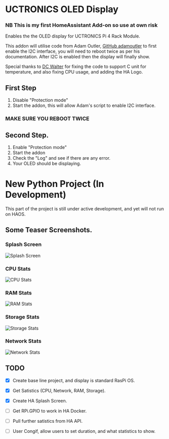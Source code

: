 # UCTRONICS OLED Display

### NB This is my first HomeAssistant Add-on so use at own risk

Enables the the OLED display for UCTRONICS Pi 4 Rack Module.

This addon will utilise code from Adam Outler, [GitHub adamoutler](https://github.com/adamoutler/HassOSConfigurator/tree/main/Pi4EnableI2C) to first enable the I2C interface, you will need to reboot twice as per his documentation. After I2C is enabled then the display will finally show.

Special thanks to [DC Walter](https://github.com/dcwalter) for fixing the code to support C unit for temperature, and also fixing CPU usage, and adding the HA Logo.

## First Step
1. Disable "Protection mode"
2. Start the addon, this will allow Adam's script to enable I2C interface. 
### MAKE SURE YOU REBOOT TWICE

## Second Step.
1. Enable "Protection mode"
2. Start the addon
3. Check the "Log" and see if there are any error.
4. Your OLED should be displaying.


# New Python Project (In Development)
This part of the project is still under active development, and yet will not run on HAOS.

## Some Teaser Screenshots.
### Splash Screen
![Splash Screen](https://github.com/garethcheyne/HomeAssistant/raw/main/UCTronics%20OLED%20Display/python/img/examples/splash.png?raw=true)
### CPU Stats
![CPU Stats](https://github.com/garethcheyne/HomeAssistant/raw/main/UCTronics%20OLED%20Display/python/img/examples/cpu.png?raw=true)
### RAM Stats
![RAM Stats](https://github.com/garethcheyne/HomeAssistant/raw/main/UCTronics%20OLED%20Display/python/img/examples/memory.png?raw=true)
### Storage Stats
![Storage Stats](https://github.com/garethcheyne/HomeAssistant/raw/main/UCTronics%20OLED%20Display/python/img/examples/storage.png?raw=true)
### Network Stats
![Network Stats](https://github.com/garethcheyne/HomeAssistant/raw/main/UCTronics%20OLED%20Display/python/img/examples/network.png?raw=true)

## TODO
- [x] Create base line project, and display is standard RasPi OS.
- [x] Get Satistics (CPU, Network, RAM, Storage).
- [x] Create HA Splash Screen.
- [ ] Get RPi.GPIO to work in HA Docker.
- [ ] Pull further satistics from HA API.
- [ ] User Congif, allow users to set duration, and what statistics to show.

